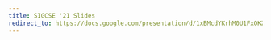 ```yaml
---
title: SIGCSE '21 Slides
redirect_to: https://docs.google.com/presentation/d/1xBMcdYKrhM0U1FxOKZ93TCqIdDIWFqdz7ns49LN_ukg
---
```

